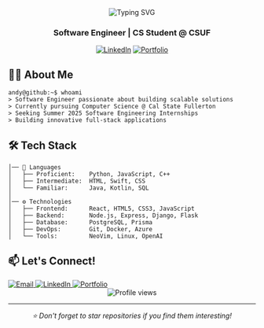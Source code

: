 
<div align="center">
  <img src="https://readme-typing-svg.herokuapp.com?font=Fira+Code&pause=1000&color=54A6FF&center=true&vCenter=true&repeat=false&width=435&lines=Hello+World!+I%27m+Andy+Nguyen+%F0%9F%90%BB" alt="Typing SVG" />
  <h3>Software Engineer | CS Student @ CSUF</h3>
  
  [![LinkedIn](https://img.shields.io/badge/LinkedIn-0077B5?style=for-the-badge&logo=linkedin&logoColor=white)](https://www.linkedin.com/in/andynguyendo/)
  [![Portfolio](https://img.shields.io/badge/Portfolio-255E63?style=for-the-badge&logo=About.me&logoColor=white)](https://www.andydonguyen.live/)
</div>

## 👨‍💻 About Me
```console
andy@github:~$ whoami
> Software Engineer passionate about building scalable solutions
> Currently pursuing Computer Science @ Cal State Fullerton
> Seeking Summer 2025 Software Engineering Internships
> Building innovative full-stack applications
```

## 🛠️ Tech Stack
```
│── 🔨 Languages
│   ├── Proficient:    Python, JavaScript, C++
│   ├── Intermediate:  HTML, Swift, CSS
│   └── Familiar:      Java, Kotlin, SQL
│
│── ⚙️ Technologies
│   ├── Frontend:      React, HTML5, CSS3, JavaScript
│   ├── Backend:       Node.js, Express, Django, Flask
│   ├── Database:      PostgreSQL, Prisma
│   ├── DevOps:        Git, Docker, Azure
│   └── Tools:         NeoVim, Linux, OpenAI
```

## 📫 Let's Connect!
<div align="left">
  <a href="mailto:andynguyendo@gmail.com">
    <img src="https://img.shields.io/badge/Email-D14836?style=for-the-badge&logo=gmail&logoColor=white" alt="Email"/>
  </a>
  <a href="https://www.linkedin.com/in/andynguyendo/">
    <img src="https://img.shields.io/badge/LinkedIn-0077B5?style=for-the-badge&logo=linkedin&logoColor=white" alt="LinkedIn"/>
  </a>
  <a href="https://www.andydonguyen.live/">
    <img src="https://img.shields.io/badge/Portfolio-255E63?style=for-the-badge&logo=About.me&logoColor=white" alt="Portfolio"/>
  </a>
</div>

<div align="center">
  <img src="https://komarev.com/ghpvc/?username=BearB34R&color=blue&style=flat-square" alt="Profile views">
</div>

---
<div align="center">
  <i>⭐ Don't forget to star repositories if you find them interesting!</i>
</div>

